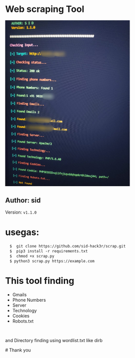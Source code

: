 <h1>Web scraping Tool</h1>
<img src="wordlist/test.png.jpg" width='400'>
<br>
<h2>Author: sid </h2>
 Version: <code>v1.1.0</code>

# usegas: 
      $  git clone https://github.com/sid-hack3r/scrap.git
      $  pip3 install -r requirements.txt
      $  chmod +x scrap.py 
      $ python3 scrap.py https://example.com

# This tool finding
<ul>
<li>Gmails</li>
<li>Phone Numbers</li>
<li>Server</li> 
<li>Technology</li>
<li>Cookies</li>
<li>Robots.txt</li>
</ul>
<br>
<p>and Directory finding using wordlist.txt like dirb</p> 
# Thank you
